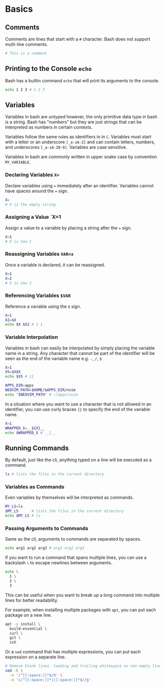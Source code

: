 # Basics

## Comments

Comments are lines that start with a `#` character. Bash does not support multi-line comments.

```bash
# This is a comment
```

## Printing to the Console `echo`

Bash has a builtin command `echo` that will print its arguments to the console.

```bash
echo 1 2 3 # 1 2 3
```

## Variables

Variables in bash are untyped however, the only primitive data type in bash is a string. Bash has "numbers" but they are just strings that can be interpreted as numbers in certain contexts.

Variables follow the same rules as identifiers in in `C`. Variables must start with a letter or an underscore `[_a-zA-Z]` and can contain letters, numbers, and underscores `[_a-zA-Z0-9]`. Variables are case sensitive.

Variables in bash are commonly written in upper snake case by convention `MY_VARIABLE`.

### Declaring Variables `X=`

Declare variables using `=` immediately after an identifier. Variables cannot have spaces around the `=` sign.

```bash
X=
# X is the empty string
```

### Assigning a Value `X=1

Assign a value to a variable by placing a string after the `=` sign.

```bash
X=1
# X is now 1
```

### Reassigning Variables `VAR=x`

Once a variable is declared, it can be reassigned.

```bash
X=1
X=2
# X is now 2
```

### Referencing Variables `$VAR`

Reference a variable using the `$` sign.

```bash
X=1
X2=$X
echo $X $X2 # 1 1
```

<!-- ### Unsetting Variables `unset VAR` -->

### Variable Interpolation

Variables in bash can easily be interpolated by simply placing the variable name in a string. Any character that cannot be part of the identifier will be seen as the end of the variable name e.g. `-`, `/`, `$`

```bash
X=1
XS=$X$X
echo $XS # 11
```

```bash
APPS_DIR=apps
NEOVIM_PATH=$HOME/$APPS_DIR/nvim
echo "$NEOVIM_PATH" # ~/apps/nvim
```

In a situation where you want to use a character that is not allowed in an identifier, you can use curly braces `{}` to specify the end of the variable name.

```bash
X=1
WRAPPED_X=__${X}__
echo $WRAPPED_X # __1__
```

<!-- ### The `declare` keyword -->

<!-- ### Readonly Variables -->

## Running Commands

By default, just like the cli, anything typed on a line will be executed as a command.

```bash
ls # lists the files in the current directory
```

### Variables as Commands

Even variables by themselves will be interpreted as commands.

```bash
MY_LS=ls
$MY_LS      # lists the files in the current directory
echo $MY_LS # ls
```

### Passing Arguments to Commands

Same as the cli, arguments to commands are separated by spaces.

```bash
echo arg1 arg2 arg3 # arg1 arg2 arg3
```

If you want to run a command that spans multiple lines, you can use a backslash `\` to escape newlines between arguments.

```bash
echo \
  1 \
  2 \
  3
```

This can be useful when you want to break up a long command into multiple lines for better readability.

For example, when installing multiple packages with `apt`, you can put each package on a new line.

```bash
apt -y install \
  build-essential \
  curl \
  git \
  zsh
```

Or a `sed` command that has multiple expressions, you can put each expression on a separate line.

```bash
# Remove blank lines, leading and trailing whitespace on non-empty lines
sed -E \
  -e '/^[[:space:]]*$/d' \
  -e 's/^[[:space:]]*|[[:space:]]*$//g'
```
